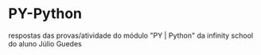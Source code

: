 # PY-Python
respostas das provas/atividade do módulo "PY | Python" da infinity school do aluno Júlio Guedes
